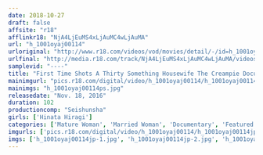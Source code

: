 ```yaml
---
date: 2018-10-27
draft: false
affsite: "r18"
afflinkr18: "NjA4LjEuMS4xLjAuMC4wLjAuMA"
url: "h_1001oyaj00114"
urloriginal: "http://www.r18.com/videos/vod/movies/detail/-/id=h_1001oyaj00114"
urlfinal: "http://media.r18.com/track/NjA4LjEuMS4xLjAuMC4wLjAuMA/videos/vod/movies/detail/-/id=h_1001oyaj00114"
samplevid: "----"
title: "First Time Shots A Thirty Something Housewife The Creampie Documents Hinata Hiragi"
mainimgurl: "pics.r18.com/digital/video/h_1001oyaj00114/h_1001oyaj00114ps.jpg"
mainimgs: "h_1001oyaj00114ps.jpg"
releasedate: "Nov. 18, 2016"
duration: 102
productioncomp: "Seishunsha"
girls: ['Hinata Hiragi']
categories: ['Mature Woman', 'Married Woman', 'Documentary', 'Featured Actress', 'Creampie', 'Masturbation', 'Debut']
imgurls: ['pics.r18.com/digital/video/h_1001oyaj00114/h_1001oyaj00114jp-1.jpg', 'pics.r18.com/digital/video/h_1001oyaj00114/h_1001oyaj00114jp-2.jpg', 'pics.r18.com/digital/video/h_1001oyaj00114/h_1001oyaj00114jp-3.jpg', 'pics.r18.com/digital/video/h_1001oyaj00114/h_1001oyaj00114jp-4.jpg', 'pics.r18.com/digital/video/h_1001oyaj00114/h_1001oyaj00114jp-5.jpg', 'pics.r18.com/digital/video/h_1001oyaj00114/h_1001oyaj00114jp-6.jpg', 'pics.r18.com/digital/video/h_1001oyaj00114/h_1001oyaj00114jp-7.jpg', 'pics.r18.com/digital/video/h_1001oyaj00114/h_1001oyaj00114jp-8.jpg', 'pics.r18.com/digital/video/h_1001oyaj00114/h_1001oyaj00114jp-9.jpg', 'pics.r18.com/digital/video/h_1001oyaj00114/h_1001oyaj00114jp-10.jpg', 'pics.r18.com/digital/video/h_1001oyaj00114/h_1001oyaj00114jp-11.jpg', 'pics.r18.com/digital/video/h_1001oyaj00114/h_1001oyaj00114jp-12.jpg', 'pics.r18.com/digital/video/h_1001oyaj00114/h_1001oyaj00114jp-13.jpg', 'pics.r18.com/digital/video/h_1001oyaj00114/h_1001oyaj00114jp-14.jpg', 'pics.r18.com/digital/video/h_1001oyaj00114/h_1001oyaj00114jp-15.jpg', 'pics.r18.com/digital/video/h_1001oyaj00114/h_1001oyaj00114jp-16.jpg', 'pics.r18.com/digital/video/h_1001oyaj00114/h_1001oyaj00114jp-17.jpg', 'pics.r18.com/digital/video/h_1001oyaj00114/h_1001oyaj00114jp-18.jpg', 'pics.r18.com/digital/video/h_1001oyaj00114/h_1001oyaj00114jp-19.jpg', 'pics.r18.com/digital/video/h_1001oyaj00114/h_1001oyaj00114jp-20.jpg']
imgs: ['h_1001oyaj00114jp-1.jpg', 'h_1001oyaj00114jp-2.jpg', 'h_1001oyaj00114jp-3.jpg', 'h_1001oyaj00114jp-4.jpg', 'h_1001oyaj00114jp-5.jpg', 'h_1001oyaj00114jp-6.jpg', 'h_1001oyaj00114jp-7.jpg', 'h_1001oyaj00114jp-8.jpg', 'h_1001oyaj00114jp-9.jpg', 'h_1001oyaj00114jp-10.jpg', 'h_1001oyaj00114jp-11.jpg', 'h_1001oyaj00114jp-12.jpg', 'h_1001oyaj00114jp-13.jpg', 'h_1001oyaj00114jp-14.jpg', 'h_1001oyaj00114jp-15.jpg', 'h_1001oyaj00114jp-16.jpg', 'h_1001oyaj00114jp-17.jpg', 'h_1001oyaj00114jp-18.jpg', 'h_1001oyaj00114jp-19.jpg', 'h_1001oyaj00114jp-20.jpg']
---
```

